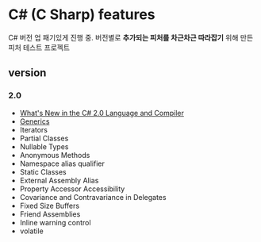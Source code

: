 # C# (C Sharp) features

C# 버전 업 패기있게 진행 중. 버전별로 **추가되는 피처를 차근차근 따라잡기** 위해 만든 피처 테스트 프로젝트

## version

### 2.0

* [What's New in the C# 2.0 Language and Compiler](http://msdn.microsoft.com/en-US/library/7cz8t42e)
* [Generics](http://msdn.microsoft.com/en-US/library/512aeb7t)
* Iterators
* Partial Classes
* Nullable Types
* Anonymous Methods
* Namespace alias qualifier
* Static Classes
* External Assembly Alias
* Property Accessor Accessibility
* Covariance and Contravariance in Delegates
* Fixed Size Buffers
* Friend Assemblies
* Inline warning control
* volatile
